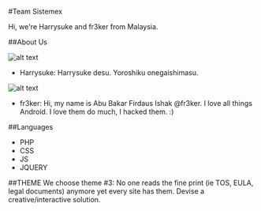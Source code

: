 #Team Sistemex

Hi, we're Harrysuke and fr3ker from Malaysia.

##About Us

![alt text](http://sirfik.com/uploads/avatar/jurikairi.jpg"Harrysuke")
- Harrysuke: Harrysuke desu. Yoroshiku onegaishimasu.

![alt text](http://sirfik.com/uploads/avatar/anonymous-128.png"fr3ker")
- fr3ker: Hi, my name is Abu Bakar Firdaus Ishak @fr3ker. I love all things Android. I love them do much, I hacked them. :)

##Languages
- PHP
- CSS
- JS
- JQUERY

##THEME
We choose theme #3:
No one reads the fine print (ie TOS, EULA, legal documents) anymore yet every site has them. Devise a creative/interactive solution.
